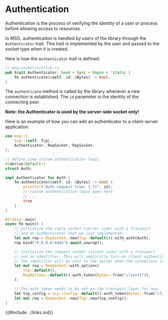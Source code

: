 # Authentication

Authentication is the process of verifying the identity of a user or process
before allowing access to resources.

In MSG, authentication is handled by users of the library through the
`Authenticator` trait. This trait is implemented by the user and passed to the
socket type when it is created.

Here is how the `Authenticator` trait is defined:

```rust
// msg-socket/src/lib.rs
pub trait Authenticator: Send + Sync + Unpin + 'static {
    fn authenticate(&self, id: &Bytes) -> bool;
}
```

The `authenticate` method is called by the library whenever a new connection
is established. The `id` parameter is the identity of the connecting peer.

**Note: the Authenticator is used by the server-side socket only!**

Here is an example of how you can add an authenticator to a
client-server application:

```rust
use msg::{
    tcp::{self, Tcp},
    Authenticator, ReqSocket, RepSocket,
};

// Define some custom authentication logic
#[derive(Default)]
struct Auth;

impl Authenticator for Auth {
    fn authenticate(&self, id: &Bytes) -> bool {
        println!("Auth request from: {:?}", id);
        // Custom authentication logic goes here
        // ...
        true
    }
}

#[tokio::main]
async fn main() {
    // Initialize the reply socket (server side) with a transport
    // and an authenticator that we just implemented:
    let mut rep = RepSocket::new(Tcp::default()).with_auth(Auth);
    rep.bind("0.0.0.0:4444").await.unwrap();

    // Initialize the request socket (client side) with a transport
    // and an identifier. This will implicitly turn on client authentication.
    // The identifier will be sent to the server when the connection is established.
    let mut req = ReqSocket::with_options(
        Tcp::default(),
        ReqOptions::default().auth_token(Bytes::from("client1")),
    );

    // The auth token needs to be set on the transport layer for now.
    let tcp_config = tcp::Config::default().auth_token(Bytes::from("client1"));
    let mut req = ReqSocket::new(Tcp::new(tcp_config));
}
```

{{#include ../links.md}}
